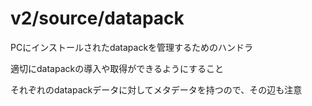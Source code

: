 # v2/source/datapack
PCにインストールされたdatapackを管理するためのハンドラ

適切にdatapackの導入や取得ができるようにすること

それぞれのdatapackデータに対してメタデータを持つので、その辺も注意

